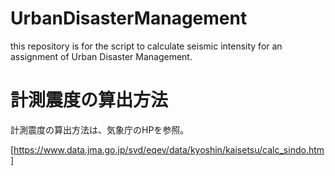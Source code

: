 # UrbanDisasterManagement
this repository is for the script to calculate seismic intensity for an assignment of Urban Disaster Management.

# 計測震度の算出方法

計測震度の算出方法は、気象庁のHPを参照。

[https://www.data.jma.go.jp/svd/eqev/data/kyoshin/kaisetsu/calc_sindo.htm]
